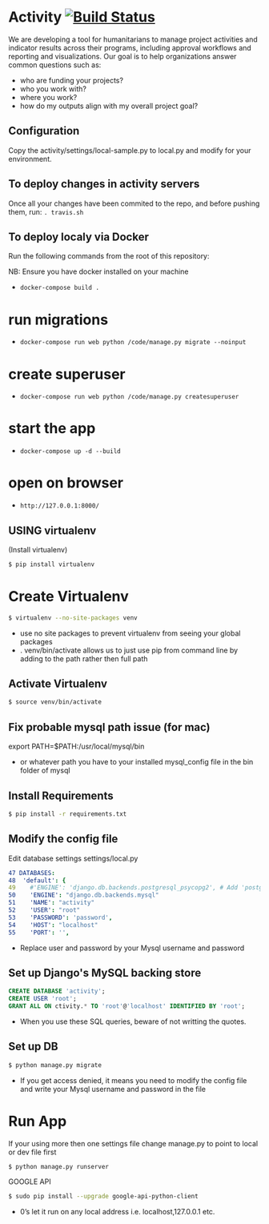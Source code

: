 Activity [![Build Status](https://travis-ci.org/hikaya/Activity-CE.svg?branch=master)](https://travis-ci.org/hikaya/Activity-CE)
====

We are developing a tool for humanitarians to manage project activities and indicator results across their programs, including approval workflows and reporting and visualizations. Our goal is to help organizations answer common questions such as:
* who are funding your projects?
* who you work with?
* where you work?
* how do my outputs align with my overall project goal?

## Configuration
Copy the activity/settings/local-sample.py to local.py and modify for your environment.

## To deploy changes in activity servers
Once all your changes have been commited to the repo, and before pushing them, run:
`. travis.sh`

## To deploy localy via Docker
Run the following commands from the root of this repository:

NB: Ensure you have docker installed on your machine
  - `docker-compose build .`
  # run  migrations
  - `docker-compose run web python /code/manage.py migrate --noinput`
  # create superuser
  - `docker-compose run web python /code/manage.py createsuperuser`
  # start the app
  - `docker-compose up -d --build`
  # open on browser
  - `http://127.0.0.1:8000/`

## USING virtualenv
(Install virtualenv)
```bash
$ pip install virtualenv
```


# Create Virtualenv
```bash
$ virtualenv --no-site-packages venv
```
* use no site packages to prevent virtualenv from seeing your global packages
* . venv/bin/activate allows us to just use pip from command line by adding to the path rather then full path

## Activate Virtualenv
```bash
$ source venv/bin/activate
```


## Fix probable mysql path issue (for mac)
export PATH=$PATH:/usr/local/mysql/bin
* or whatever path you have to your installed mysql_config file in the bin folder of mysql

## Install Requirements
```bash
$ pip install -r requirements.txt
```


## Modify the config file
Edit database settings settings/local.py

```yaml
47 DATABASES:
48  'default': {
49    #'ENGINE': 'django.db.backends.postgresql_psycopg2', # Add 'postgresql_psycopg2', 'mysql', 'sqlite3' or 'oracle'.
50    'ENGINE': "django.db.backends.mysql"
51    'NAME': "activity"
52    'USER': "root"
53    'PASSWORD': 'password',
54    'HOST': "localhost"
55    'PORT': '',
```
* Replace user and password by your Mysql username and password 

## Set up Django's MySQL backing store

```sql
CREATE DATABASE 'activity';
CREATE USER 'root';
GRANT ALL ON ctivity.* TO 'root'@'localhost' IDENTIFIED BY 'root';
```
* When you use these SQL queries, beware of not writting the quotes.

## Set up DB
```bash
$ python manage.py migrate
```
* If you get access denied, it means you need to modify the config file and write your Mysql username and password in the file

# Run App
If your using more then one settings file change manage.py to point to local or dev file first
```bash
$ python manage.py runserver
```


GOOGLE API
```bash
$ sudo pip install --upgrade google-api-python-client
```

* 0’s let it run on any local address i.e. localhost,127.0.0.1 etc.
